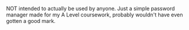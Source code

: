 NOT intended to actually be used by anyone. Just a simple password manager made for my A Level coursework, probably wouldn't have even gotten a good mark.
